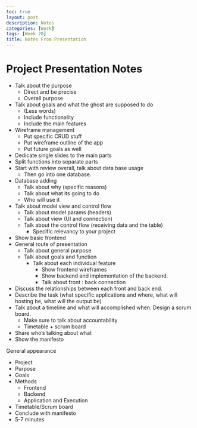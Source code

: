 ```yaml
---
toc: true
layout: post
description: Notes
categories: [Work]
tags: [Week 20]
title: Notes From Presentation
---
```


# Project Presentation Notes
- Talk about the purpose 
    - Direct and be precise
    - Overall purpose
- Talk about goals and what the ghost are supposed to do
    - (Less words)
    - Include functionality
    - Include the main features
- Wireframe management
    - Put specific CRUD stuff
    - Put wireframe outline of the app
    - Put future goals as well
- Dedicate single slides to the main parts
- Split functions into separate parts
- Start with review overall, talk about data base usage
    - Then go into one database. 
- Database adding
    - Talk about why (specific reasons)
    - Talk about what its going to do
    - Who will use it
- Talk about model view and control flow
    - Talk about model params (headers) 
    - Talk about view (UI and connection)
    - Talk about the control flow (receiving data and the table)
        - Specific relevancy to your project
- Show basic frontend
- General route of presentation
    - Talk about general purpose
    - Talk about goals and function
        - Talk about each individual feature
            - Show frontend wireframes
            - Show backend and implementation of the backend.
            - Talk about front : back connection
- Discuss the relationships between each front and back end.
- Describe the task (what specific applications and where, what will hosting be, what will the output be)
- Talk about a timeline and what will accomplished when. Design a scrum board. 
    - Make sure to talk about accountability
    - Timetable + scrum board
- Share who’s talking about what
- Show the manifesto

General appearance
- Project
- Purpose
- Goals
- Methods
    - Frontend
    - Backend
    - Application and Execution
- Timetable/Scrum board
- Conclude with manifesto 
- 5-7 minutes
